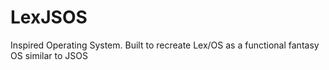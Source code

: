 # LexJSOS
Inspired Operating System. Built to recreate Lex/OS as a functional fantasy OS similar to JSOS
